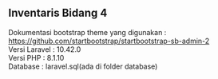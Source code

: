 ## Inventaris Bidang 4

Dokumentasi bootstrap theme yang digunakan : https://github.com/startbootstrap/startbootstrap-sb-admin-2 <br>
Versi Laravel : 10.42.0 <br>
Versi PHP : 8.1.10 <br>
Database : laravel.sql(ada di folder database) <br>
